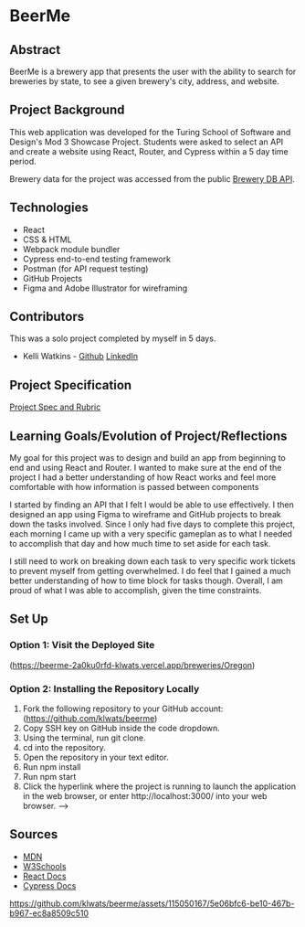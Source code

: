 # BeerMe
## Abstract
BeerMe is a brewery app that presents the user with the ability to search for breweries by state, to see a given brewery's city, address, and website. 

## Project Background
This web application was developed for the Turing School of Software and Design's Mod 3 Showcase Project. Students were asked to select an API and create a website using React, Router, and Cypress within a 5 day time period.

Brewery data for the project was accessed from the public [Brewery DB API](https://api.openbrewerydb.org). 
## Technologies
  - React
  - CSS & HTML
  - Webpack module bundler
  - Cypress end-to-end testing framework
  - Postman (for API request testing)
  - GitHub Projects
  - Figma and Adobe Illustrator for wireframing


## Contributors
This was a solo project completed by myself in 5 days.
- Kelli Watkins - [Github](https://github.com/klwats) [LinkedIn](https://www.linkedin.com/in/kelli-watkins-1b73418b/)

## Project Specification
[Project Spec and Rubric](https://frontend.turing.edu/projects/module-3/showcase.html)

## Learning Goals/Evolution of Project/Reflections
My goal for this project was to design and build an app from beginning to end and using React and Router. I wanted to make sure at the end of the project I had a better understanding of how React works and feel more comfortable with how information is passed between components

I started by finding an API that I felt I would be able to use effectively. I then designed an app using Figma to wireframe and GitHub projects to break down the tasks involved. Since I only had five days to complete this project, each morning I came up with a very specific gameplan as to what I needed to accomplish that day and how much time to set aside for each task.

I still need to work on breaking down each task to very specific work tickets to prevent myself from getting overwhelmed. I do feel that I gained a much better understanding of how to time block for tasks though. Overall, I am proud of what I was able to accomplish, given the time constraints.

## Set Up
### Option 1: Visit the Deployed Site
(https://beerme-2a0ku0rfd-klwats.vercel.app/breweries/Oregon)
### Option 2: Installing the Repository Locally
1. Fork the following repository to your GitHub account: (https://github.com/klwats/beerme)
1. Copy SSH key on GitHub inside the code dropdown.
1. Using the terminal, run git clone.
1. cd into the repository.
1. Open the repository in your text editor.
1. Run npm install
1. Run npm start
1. Click the hyperlink where the project is running to launch the application in the web browser, or enter http://localhost:3000/ into your web browser. -->


## Sources
  - [MDN](http://developer.mozilla.org/en-US/)
  - [W3Schools](https://www.w3schools.com/)
  - [React Docs](https://reactjs.org/docs/getting-started.html)
  - [Cypress Docs](https://docs.cypress.io/guides/overview/why-cypress.html)


https://github.com/klwats/beerme/assets/115050167/5e06bfc6-be10-467b-b967-ec8a8509c510





